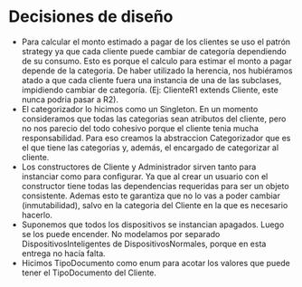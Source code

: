 # Decisiones de diseño

+ Para calcular el monto estimado a pagar de los clientes se uso el patrón strategy ya que cada cliente puede cambiar de categoría dependiendo de su consumo. Esto es porque el calculo para estimar el monto a pagar depende de la categoria. De haber utilizado la herencia, nos hubiéramos atado a que cada cliente fuera una instancia de una de las subclases, impidiendo cambiar de categoría. (Ej: ClienteR1 extends Cliente, este nunca podria pasar a R2).
+ El categorizador lo hicimos como un Singleton. En un momento consideramos que todas las categorias sean atributos del cliente, pero no nos parecio del todo cohesivo porque el cliente tenia mucha responsabilidad. Para eso creamos la abstraccion Categorizador que es el que tiene las categorias y, además, el encargado de categorizar al cliente.
+ Los constructores de Cliente y Administrador sirven tanto para instanciar como para configurar. Ya que al crear un usuario con el constructor tiene todas las dependencias requeridas para ser un objeto consistente. Ademas esto te garantiza que no lo vas a poder cambiar (inmutabilidad), salvo en la categoria del Cliente en la que es necesario hacerlo.
+ Suponemos que todos los dispositivos se instancian apagados. Luego se los puede encender. No modelamos por separado DispositivosInteligentes de DispositivosNormales, porque en esta entrega no hacía falta.
+ Hicimos TipoDocumento como enum para acotar los valores que puede tener el TipoDocumento del Cliente.
